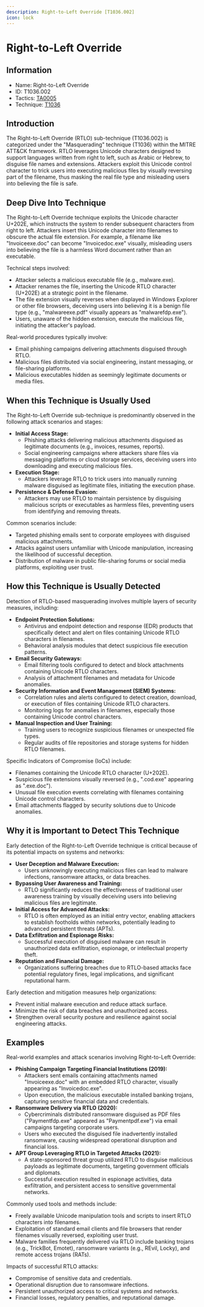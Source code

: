 ```yaml
---
description: Right-to-Left Override [T1036.002]
icon: lock
---
```


# Right-to-Left Override

## Information

- Name: Right-to-Left Override
- ID: T1036.002
- Tactics: [TA0005](../TA0005/TA0005.md)
- Technique: [T1036](T1036.md)

## Introduction

The Right-to-Left Override (RTLO) sub-technique (T1036.002) is categorized under the "Masquerading" technique (T1036) within the MITRE ATT\&CK framework. RTLO leverages Unicode characters designed to support languages written from right to left, such as Arabic or Hebrew, to disguise file names and extensions. Attackers exploit this Unicode control character to trick users into executing malicious files by visually reversing part of the filename, thus masking the real file type and misleading users into believing the file is safe.

## Deep Dive Into Technique

The Right-to-Left Override technique exploits the Unicode character U+202E, which instructs the system to render subsequent characters from right to left. Attackers insert this Unicode character into filenames to obscure the actual file extension. For example, a filename like "Invoiceexe.doc" can become "Invoicedoc.exe" visually, misleading users into believing the file is a harmless Word document rather than an executable.

Technical steps involved:

- Attacker selects a malicious executable file (e.g., malware.exe).
- Attacker renames the file, inserting the Unicode RTLO character (U+202E) at a strategic point in the filename.
- The file extension visually reverses when displayed in Windows Explorer or other file browsers, deceiving users into believing it is a benign file type (e.g., "malwareexe.pdf" visually appears as "malwarefdp.exe").
- Users, unaware of the hidden extension, execute the malicious file, initiating the attacker's payload.

Real-world procedures typically involve:

- Email phishing campaigns delivering attachments disguised through RTLO.
- Malicious files distributed via social engineering, instant messaging, or file-sharing platforms.
- Malicious executables hidden as seemingly legitimate documents or media files.

## When this Technique is Usually Used

The Right-to-Left Override sub-technique is predominantly observed in the following attack scenarios and stages:

- **Initial Access Stage:**
  - Phishing attacks delivering malicious attachments disguised as legitimate documents (e.g., invoices, resumes, reports).
  - Social engineering campaigns where attackers share files via messaging platforms or cloud storage services, deceiving users into downloading and executing malicious files.
- **Execution Stage:**
  - Attackers leverage RTLO to trick users into manually running malware disguised as legitimate files, initiating the execution phase.
- **Persistence & Defense Evasion:**
  - Attackers may use RTLO to maintain persistence by disguising malicious scripts or executables as harmless files, preventing users from identifying and removing threats.

Common scenarios include:

- Targeted phishing emails sent to corporate employees with disguised malicious attachments.
- Attacks against users unfamiliar with Unicode manipulation, increasing the likelihood of successful deception.
- Distribution of malware in public file-sharing forums or social media platforms, exploiting user trust.

## How this Technique is Usually Detected

Detection of RTLO-based masquerading involves multiple layers of security measures, including:

- **Endpoint Protection Solutions:**
  - Antivirus and endpoint detection and response (EDR) products that specifically detect and alert on files containing Unicode RTLO characters in filenames.
  - Behavioral analysis modules that detect suspicious file execution patterns.
- **Email Security Gateways:**
  - Email filtering tools configured to detect and block attachments containing Unicode RTLO characters.
  - Analysis of attachment filenames and metadata for Unicode anomalies.
- **Security Information and Event Management (SIEM) Systems:**
  - Correlation rules and alerts configured to detect creation, download, or execution of files containing Unicode RTLO characters.
  - Monitoring logs for anomalies in filenames, especially those containing Unicode control characters.
- **Manual Inspection and User Training:**
  - Training users to recognize suspicious filenames or unexpected file types.
  - Regular audits of file repositories and storage systems for hidden RTLO filenames.

Specific Indicators of Compromise (IoCs) include:

- Filenames containing the Unicode RTLO character (U+202E).
- Suspicious file extensions visually reversed (e.g., ".cod.exe" appearing as ".exe.doc").
- Unusual file execution events correlating with filenames containing Unicode control characters.
- Email attachments flagged by security solutions due to Unicode anomalies.

## Why it is Important to Detect This Technique

Early detection of the Right-to-Left Override technique is critical because of its potential impacts on systems and networks:

- **User Deception and Malware Execution:**
  - Users unknowingly executing malicious files can lead to malware infections, ransomware attacks, or data breaches.
- **Bypassing User Awareness and Training:**
  - RTLO significantly reduces the effectiveness of traditional user awareness training by visually deceiving users into believing malicious files are legitimate.
- **Initial Access for Advanced Attacks:**
  - RTLO is often employed as an initial entry vector, enabling attackers to establish footholds within networks, potentially leading to advanced persistent threats (APTs).
- **Data Exfiltration and Espionage Risks:**
  - Successful execution of disguised malware can result in unauthorized data exfiltration, espionage, or intellectual property theft.
- **Reputation and Financial Damage:**
  - Organizations suffering breaches due to RTLO-based attacks face potential regulatory fines, legal implications, and significant reputational harm.

Early detection and mitigation measures help organizations:

- Prevent initial malware execution and reduce attack surface.
- Minimize the risk of data breaches and unauthorized access.
- Strengthen overall security posture and resilience against social engineering attacks.

## Examples

Real-world examples and attack scenarios involving Right-to-Left Override:

- **Phishing Campaign Targeting Financial Institutions (2019):**
  - Attackers sent emails containing attachments named "Invoiceexe.doc" with an embedded RTLO character, visually appearing as "Invoicedoc.exe".
  - Upon execution, the malicious executable installed banking trojans, capturing sensitive financial data and credentials.
- **Ransomware Delivery via RTLO (2020):**
  - Cybercriminals distributed ransomware disguised as PDF files ("Paymentfdp.exe" appeared as "Paymentpdf.exe") via email campaigns targeting corporate users.
  - Users who executed the disguised file inadvertently installed ransomware, causing widespread operational disruption and financial loss.
- **APT Group Leveraging RTLO in Targeted Attacks (2021):**
  - A state-sponsored threat group utilized RTLO to disguise malicious payloads as legitimate documents, targeting government officials and diplomats.
  - Successful execution resulted in espionage activities, data exfiltration, and persistent access to sensitive governmental networks.

Commonly used tools and methods include:

- Freely available Unicode manipulation tools and scripts to insert RTLO characters into filenames.
- Exploitation of standard email clients and file browsers that render filenames visually reversed, exploiting user trust.
- Malware families frequently delivered via RTLO include banking trojans (e.g., TrickBot, Emotet), ransomware variants (e.g., REvil, Locky), and remote access trojans (RATs).

Impacts of successful RTLO attacks:

- Compromise of sensitive data and credentials.
- Operational disruption due to ransomware infections.
- Persistent unauthorized access to critical systems and networks.
- Financial losses, regulatory penalties, and reputational damage.
